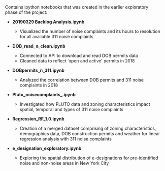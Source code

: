Contains ipython notebooks that was created in the earlier exploratory phase of the project: 

* **20190329 Backlog Analysis.ipynb**
    * Visualized the number of noise complaints and its hours to resolution for all avaliable 311 noise complaints
    
* **DOB_read_n_clean.ipynb**
    * Connected to API to download and read DOB permits data
    * Cleaned data to reflect 'open and active' permits in 2018

* **DOBpermits_n_311.ipynb**
    * Analyzed the correlation between DOB permits and 311 noise complaints in 2018

* **Pluto_noisecomplaints_.ipynb**
    * Investigated how PLUTO data and zoning characteristics impact spatial, temporal and types of 311 noise complaints
    
* **Regression_RF_1.0.ipynb**
    * Creation of a merged dataset comprising of zoning characteristics, demographics data, DOB construction permits and weather for linear regression analysis with 311 noise complaints
    
* **e_designation_exploratory.ipynb**
    * Exploring the spatial distribution of e-designations for pre-identified noise and non-noise areas in New York City
   
